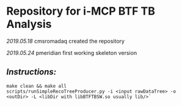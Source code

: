 
 #   Repository for i-MCP BTF TB Analysis


*2019.05.18* cmsromadaq created the repository

*2019.05.24* pmeridian first working skeleton version

 ## *Instructions:*

```
make clean && make all
scripts/runSimpleRecoTreeProducer.py -i <input rawDataTree> -o <outDir> -L <libDir with libBTFTBSW.so usually lib/>`
```
